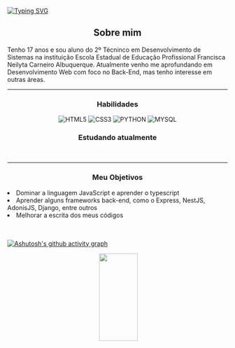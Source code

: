 <!--APRESENTAÇÃO-->

<a align='center' href="https://git.io/typing-svg"><img align='center' src="https://readme-typing-svg.demolab.com?font=Fira+Code&pause=1000&color=44F700&background=000000&center=true&vCenter=true&width=435&lines=Ol%C3%A1%2C+eu+sou+o+Lucas++%3A)" alt="Typing SVG" /></a>

<h2 align='center'>Sobre mim</h2>

<p>Tenho 17 anos e sou aluno do 2º Técninco em Desenvolvimento de Sistemas na instituição Escola Estadual de Educação Profissional Francisca Neilyta Carneiro Albuquerque. Atualmente venho me aprofundando em Desenvolvimento Web com foco no Back-End, mas tenho interesse em outras áreas.</p>

---

<div align="center">

<h3 >Habilidades</h3>
<img src="https://icongr.am/devicon/html5-original.svg?size=40&color=currentColor" alt="HTML5"> 
<img src="https://icongr.am/devicon/css3-original.svg?size=40&color=currentColor" alt="CSS3">
<img src="https://icongr.am/devicon/python-original.svg?size=40&color=currentColor" alt="PYTHON">
<img src="https://icongr.am/devicon/mysql-original.svg?size=40&color=currentColor" alt="MYSQL">


<h3>Estudando atualmente</h3>
<img src="https://icongr.am/devicon/javascript-original.svg?size=40&color=currentColor" alt="">

<img src="https://icongr.am/devicon/django-original.svg?size=40&color=currentColor" alt="">

<img src="https://icongr.am/devicon/nodejs-original.svg?size=40&color=currentColor" alt="">



</div>
<!--===================================================================-->

---

<h3 align="center">Meu Objetivos</h3>

<li>Dominar a linguagem JavaScript e aprender o typescript</li>

<li>Aprender alguns frameworks back-end, como o Express, NestJS, AdonisJS, Django, entre outros</li>

<li>Melhorar a escrita dos meus códigos</li> 

<br>
<br>

[![Ashutosh's github activity graph](https://github-readme-activity-graph.vercel.app/graph?username=Luscakkkj&theme=github-compact)](https://github.com/ashutosh00710/github-readme-activity-graph)

<div align="center">

<img src="https://github-readme-stats.vercel.app/api?username=Luscakkkj&show_icons=true&theme=merko&bg_color=040a00" alt="">

<img width="42%" height="200px" src="https://github-readme-stats.vercel.app/api/top-langs/?username=Luscakkkj&layout=compact&hide_border=true&title_color=86d921&text_color=87edb0&bg_color=040a00&hide_progress=false"/>

</div>
